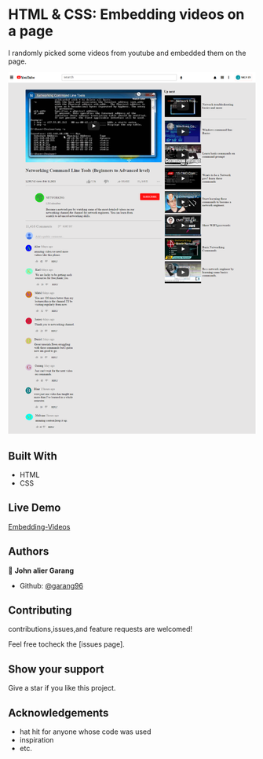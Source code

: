 # HTML & CSS: Embedding videos on a page

I randomly picked some videos from youtube and embedded them on the page.

![screenshot](./images/screencapture-127-0-0-1-5500-index-html-2021-02-09-05_28_05.png)

## Built With

- HTML
- CSS

## Live Demo

[Embedding-Videos](https://rawcdn.githack.com/garang96/Embedding-Videos/tree/Embbeding)

## Authors

👤 **John alier Garang**

- Github: [@garang96](https://github.com/garang96)

## Contributing

contributions,issues,and feature requests are welcomed!

Feel free tocheck the [issues page].

## Show your support

Give a star if you like this project.

## Acknowledgements

* hat hit for anyone whose code was used
* inspiration
* etc.


